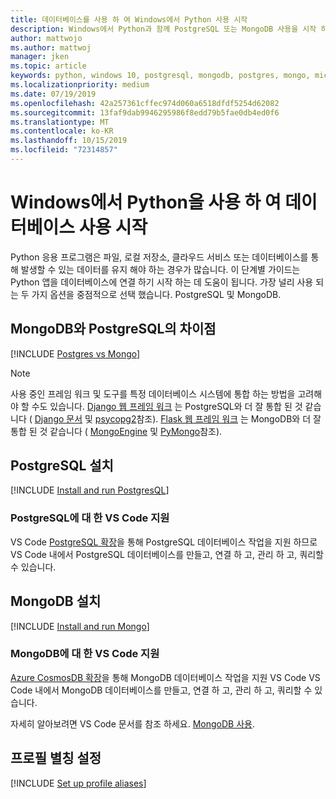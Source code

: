 ```yaml
---
title: 데이터베이스를 사용 하 여 Windows에서 Python 사용 시작
description: Windows에서 Python과 함께 PostgreSQL 또는 MongoDB 사용을 시작 하는 데 도움이 되는 가이드입니다.
author: mattwojo
ms.author: mattwoj
manager: jken
ms.topic: article
keywords: python, windows 10, postgresql, mongodb, postgres, mongo, microsoft, windows의 python, windows에서 postgresql 설치, windows에 mongodb 설치, python과 함께 postgresql 사용, python과 mongodb 사용, postgresql에서 mongodb 사용, on wsl, on WSL
ms.localizationpriority: medium
ms.date: 07/19/2019
ms.openlocfilehash: 42a257361cffec974d060a6518dfdf5254d62082
ms.sourcegitcommit: 13faf9dab9946295986f8edd79b5fae0db4ed0f6
ms.translationtype: MT
ms.contentlocale: ko-KR
ms.lasthandoff: 10/15/2019
ms.locfileid: "72314857"
---
```

# <a name="get-started-using-databases-with-python-on-windows"></a>Windows에서 Python을 사용 하 여 데이터베이스 사용 시작

Python 응용 프로그램은 파일, 로컬 저장소, 클라우드 서비스 또는 데이터베이스를 통해 발생할 수 있는 데이터를 유지 해야 하는 경우가 많습니다. 이 단계별 가이드는 Python 앱을 데이터베이스에 연결 하기 시작 하는 데 도움이 됩니다. 가장 널리 사용 되는 두 가지 옵션을 중점적으로 선택 했습니다. PostgreSQL 및 MongoDB.

## <a name="differences-between-mongodb-and-postgresql"></a>MongoDB와 PostgreSQL의 차이점

[!INCLUDE [Postgres vs Mongo](../includes/postgres-v-mongo.md)]

> [!NOTE]
> 사용 중인 프레임 워크 및 도구를 특정 데이터베이스 시스템에 통합 하는 방법을 고려해 야 할 수도 있습니다. [Django 웹 프레임 워크](./web-frameworks.md#hello-world-tutorial-for-django) 는 PostgreSQL와 더 잘 통합 된 것 같습니다 ( [Django 문서](https://docs.djangoproject.com/en/2.2/ref/contrib/postgres/) 및 [psycopg2](https://github.com/psycopg/psycopg2)참조). [Flask 웹 프레임 워크](./web-frameworks.md#hello-world-tutorial-for-flask) 는 MongoDB와 더 잘 통합 된 것 같습니다 ( [MongoEngine](https://github.com/MongoEngine/flask-mongoengine) 및 [PyMongo](https://github.com/dcrosta/flask-pymongo)참조).

## <a name="install-postgresql"></a>PostgreSQL 설치

[!INCLUDE [Install and run PostgresQL](../includes/install-and-run-postgres.md)]

### <a name="vs-code-support-for-postgresql"></a>PostgreSQL에 대 한 VS Code 지원

VS Code [PostgreSQL 확장](https://marketplace.visualstudio.com/items?itemName=ms-ossdata.vscode-postgresql)을 통해 PostgreSQL 데이터베이스 작업을 지원 하므로 VS Code 내에서 PostgreSQL 데이터베이스를 만들고, 연결 하 고, 관리 하 고, 쿼리할 수 있습니다.

## <a name="install-mongodb"></a>MongoDB 설치

[!INCLUDE [Install and run Mongo](../includes/install-and-run-mongo.md)]

### <a name="vs-code-support-for-mongodb"></a>MongoDB에 대 한 VS Code 지원

[Azure CosmosDB 확장](https://marketplace.visualstudio.com/items?itemName=ms-azuretools.vscode-cosmosdb)을 통해 MongoDB 데이터베이스 작업을 지원 VS Code VS Code 내에서 MongoDB 데이터베이스를 만들고, 연결 하 고, 관리 하 고, 쿼리할 수 있습니다.

자세히 알아보려면 VS Code 문서를 참조 하세요. [MongoDB 사용](https://code.visualstudio.com/docs/azure/mongodb).

## <a name="set-up-profile-aliases"></a>프로필 별칭 설정

[!INCLUDE [Set up profile aliases](../includes/profile-aliases.md)]

